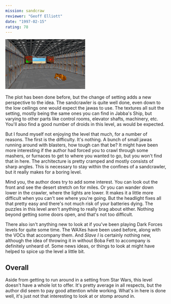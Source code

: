 ```yaml
---
mission: sandcraw
reviewer: "Geoff Elliott"
date: "1997-02-15"
rating: 78
---
```


![Jawa Sandcrawler screenshot](./sandcraw.png "You get to run around inside a jawa sandcrawler. And that's about it.")

The plot has been done before, but the change of setting adds a new perspective to the idea. The sandcrawler is quite well done, even down to the low ceilings one would expect the jawas to use. The textures all suit the setting, mostly being the same ones you can find in Jabba's Ship, but varying to other parts like control rooms, elevator shafts, machinery, etc. You'll also find a good number of droids in this level, as would be expected.

But I found myself not enjoying the level that much, for a number of reasons. The first is the difficulty. It's nothing. A bunch of small jawas running around with blasters, how tough can that be? It might have been more interesting if the author had forced you to crawl through some mashers, or furnaces to get to where you wanted to go, but you won't find that in here. The architecture is pretty cramped and mostly consists of sharp angles. This is necessary to stay within the confines of a sandcrawler, but it really makes for a boring level.

Mind you, the author does try to add some interest. You can look out the front and see the desert stretch on for miles. Or you can wander down lower in the crawler, where the lights are lower. It makes it a little more difficult when you can't see where you're going. But the headlight fixes all that pretty easy and there's not much risk of your batteries dying. The puzzles in this level aren't anything to really brag about either. Nothing beyond getting some doors open, and that's not too difficult.

There also isn't anything new to look at if you've been playing Dark Forces levels for quite some time. The WAXes have been used before, along with the VOCs that accompany them. And *Slave I* is certainly nothing new, although the idea of throwing it in without Boba Fett to accompany is definitely unheard of. Some news ideas, or things to look at might have helped to spice up the level a little bit.

## Overall

Aside from getting to run around in a setting from Star Wars, this level doesn't have a whole lot to offer. It's pretty average in all respects, but the author did seem to pay good attention while working. What's in here is done well, it's just not that interesting to look at or stomp around in.
